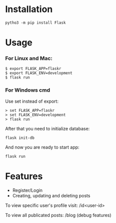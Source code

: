 # Installation

```
pytho3 -m pip install Flask
```

# Usage
### For Linux and Mac:

```
$ export FLASK_APP=flaskr
$ export FLASK_ENV=development
$ flask run
```

### For Windows cmd
Use set instead of export:

```
> set FLASK_APP=flaskr
> set FLASK_ENV=development
> flask run
```

After that you need to initialize database:
```
flask init-db
```

And now you are ready to start app:
```
flask run
```

# Features

+ Register/Login
+ Creating, updating and deleting posts

To view specific user's profile visit: /id\<user-id\>

To view all publicated posts: /blog (debug features)
